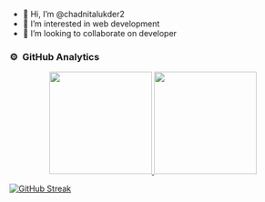 - 👋 Hi, I’m @chadnitalukder2
- 👀 I’m interested in web development
- 💞️ I’m looking to collaborate on developer

### ⚙️ &nbsp;GitHub Analytics

<p align="center">
<a href="https://github.com/chadnitalukder2">
  <img height="180em" src="https://github-readme-stats-eight-theta.vercel.app/api?username=chadnitalukder2&show_icons=true&theme=algolia&include_all_commits=true&count_private=true"/>
  <img height="180em" src="https://github-readme-stats-eight-theta.vercel.app/api/top-langs/?username=chadnitalukder2&layout=compact&langs_count=8&theme=algolia"/>
</a>
</p>


[![GitHub Streak](https://github-readme-streak-stats.herokuapp.com/?user=chadnitalukder2&currStreakNum=2FD3EB&fire=pink&sideLabels=F00&theme=nightowl)](https://git.io/streak-stats)
